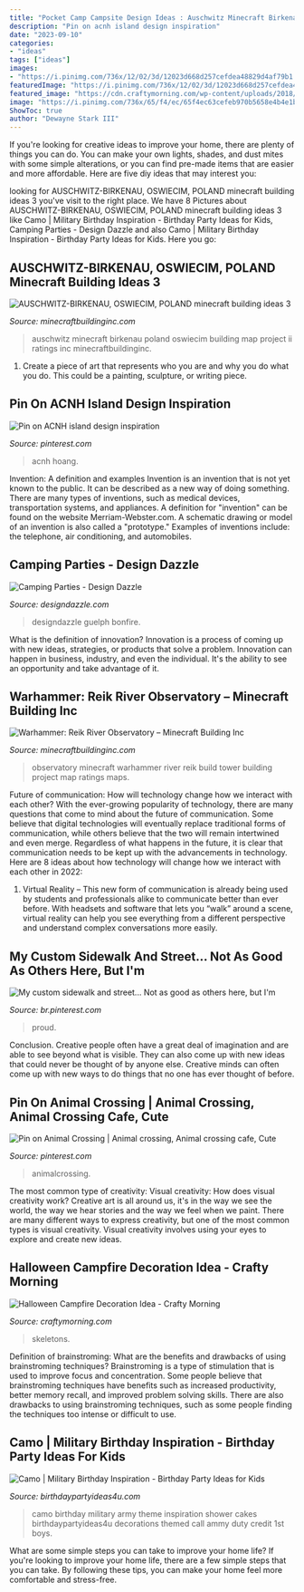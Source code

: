 ```yaml
---
title: "Pocket Camp Campsite Design Ideas : Auschwitz Minecraft Birkenau Poland Oswiecim Building Map Project Ii Ratings Inc Minecraftbuildinginc"
description: "Pin on acnh island design inspiration"
date: "2023-09-10"
categories:
- "ideas"
tags: ["ideas"]
images:
- "https://i.pinimg.com/736x/12/02/3d/12023d668d257cefdea48829d4af79b1.jpg"
featuredImage: "https://i.pinimg.com/736x/12/02/3d/12023d668d257cefdea48829d4af79b1.jpg"
featured_image: "https://cdn.craftymorning.com/wp-content/uploads/2018/07/halloween-campfire.jpg"
image: "https://i.pinimg.com/736x/65/f4/ec/65f4ec63cefeb970b5658e4b4e1be574.jpg"
ShowToc: true
author: "Dewayne Stark III"
---
```



If you're looking for creative ideas to improve your home, there are plenty of things you can do. You can make your own lights, shades, and dust mites with some simple alterations, or you can find pre-made items that are easier and more affordable. Here are five diy ideas that may interest you: 

	

		
looking for AUSCHWITZ-BIRKENAU, OSWIECIM, POLAND minecraft building ideas 3 you've visit to the right place. We have 8 Pictures about AUSCHWITZ-BIRKENAU, OSWIECIM, POLAND minecraft building ideas 3 like Camo | Military Birthday Inspiration - Birthday Party Ideas for Kids, Camping Parties - Design Dazzle and also Camo | Military Birthday Inspiration - Birthday Party Ideas for Kids. Here you go:
		
    
## AUSCHWITZ-BIRKENAU, OSWIECIM, POLAND Minecraft Building Ideas 3

<img loading=lazy src="https://minecraftbuildinginc.com/wp-content/uploads/2013/09/AUSCHWITZ-BIRKENAU-OSWIECIM-POLAND-minecraft-building-ideas-3.jpg" onerror="this.onerror=null;this.src='https://tse1.mm.bing.net/th?id=OIP.5Yo2n7h1u7ObhayQ3LCnpQHaEL&amp;pid=15.1';" alt="AUSCHWITZ-BIRKENAU, OSWIECIM, POLAND minecraft building ideas 3">

_Source: minecraftbuildinginc.com_

>auschwitz minecraft birkenau poland oswiecim building map project ii ratings inc minecraftbuildinginc. 

	

1. Create a piece of art that represents who you are and why you do what you do. This could be a painting, sculpture, or writing piece. 

    
## Pin On ACNH Island Design Inspiration

<img loading=lazy src="https://i.pinimg.com/736x/3b/b5/45/3bb54512c71e3e40a21921039fad0668.jpg" onerror="this.onerror=null;this.src='https://tse2.mm.bing.net/th?id=OIP.RdwYZh_89z704USKo8nfKQHaEK&amp;pid=15.1';" alt="Pin on ACNH island design inspiration">

_Source: pinterest.com_

>acnh hoang. 

	

Invention: A definition and examples
Invention is an invention that is not yet known to the public. It can be described as a new way of doing something. There are many types of inventions, such as medical devices, transportation systems, and appliances. 
A definition for "invention" can be found on the website Merriam-Webster.com. A schematic drawing or model of an invention is also called a "prototype." 
Examples of inventions include: the telephone, air conditioning, and automobiles.

    
## Camping Parties - Design Dazzle

<img loading=lazy src="https://www.designdazzle.com/wp-content/uploads/2015/08/cool-camping-party-ideas.jpg" onerror="this.onerror=null;this.src='https://tse3.mm.bing.net/th?id=OIP.To6NMUD-13nXL6aXJogsHwHaMl&amp;pid=15.1';" alt="Camping Parties - Design Dazzle">

_Source: designdazzle.com_

>designdazzle guelph bonfire. 

	

What is the definition of innovation?
Innovation is a process of coming up with new ideas, strategies, or products that solve a problem. Innovation can happen in business, industry, and even the individual. It's the ability to see an opportunity and take advantage of it.

    
## Warhammer: Reik River Observatory – Minecraft Building Inc

<img loading=lazy src="https://minecraftbuildinginc.com/wp-content/uploads/2013/08/Warhammer-Reik-River-Observatory-minecraft-build-ideas-5.jpg" onerror="this.onerror=null;this.src='https://tse4.mm.bing.net/th?id=OIP.n7aS5s7I0hMg9pSm12cvYAHaEK&amp;pid=15.1';" alt="Warhammer: Reik River Observatory – Minecraft Building Inc">

_Source: minecraftbuildinginc.com_

>observatory minecraft warhammer river reik build tower building project map ratings maps. 

	

Future of communication: How will technology change how we interact with each other?
With the ever-growing popularity of technology, there are many questions that come to mind about the future of communication. Some believe that digital technologies will eventually replace traditional forms of communication, while others believe that the two will remain intertwined and even merge. Regardless of what happens in the future, it is clear that communication needs to be kept up with the advancements in technology. Here are 8 ideas about how technology will change how we interact with each other in 2022: 
1. Virtual Reality – This new form of communication is already being used by students and professionals alike to communicate better than ever before. With headsets and software that lets you “walk” around a scene, virtual reality can help you see everything from a different perspective and understand complex conversations more easily. 


    
## My Custom Sidewalk And Street... Not As Good As Others Here, But I&#039;m

<img loading=lazy src="https://i.pinimg.com/736x/65/f4/ec/65f4ec63cefeb970b5658e4b4e1be574.jpg" onerror="this.onerror=null;this.src='https://tse4.mm.bing.net/th?id=OIP.Dg7J56PAdb1a1Y6tQlv7OgHaEK&amp;pid=15.1';" alt="My custom sidewalk and street... Not as good as others here, but I&#039;m">

_Source: br.pinterest.com_

>proud. 

	

Conclusion.
Creative people often have a great deal of imagination and are able to see beyond what is visible. They can also come up with new ideas that could never be thought of by anyone else. Creative minds can often come up with new ways to do things that no one has ever thought of before.

    
## Pin On Animal Crossing | Animal Crossing, Animal Crossing Cafe, Cute

<img loading=lazy src="https://i.pinimg.com/736x/12/02/3d/12023d668d257cefdea48829d4af79b1.jpg" onerror="this.onerror=null;this.src='https://tse1.mm.bing.net/th?id=OIP.6HbmmR7iggCSL2feurakMgHaEK&amp;pid=15.1';" alt="Pin on Animal Crossing | Animal crossing, Animal crossing cafe, Cute">

_Source: pinterest.com_

>animalcrossing. 

	

The most common type of creativity: Visual creativity: How does visual creativity work?
Creative art is all around us, it's in the way we see the world, the way we hear stories and the way we feel when we paint. There are many different ways to express creativity, but one of the most common types is visual creativity. Visual creativity involves using your eyes to explore and create new ideas.

    
## Halloween Campfire Decoration Idea - Crafty Morning

<img loading=lazy src="https://cdn.craftymorning.com/wp-content/uploads/2018/07/halloween-campfire.jpg" onerror="this.onerror=null;this.src='https://tse2.mm.bing.net/th?id=OIP.LvYfgbjtJwWUxs_YSH8GcQHaJ4&amp;pid=15.1';" alt="Halloween Campfire Decoration Idea - Crafty Morning">

_Source: craftymorning.com_

>skeletons. 

	

Definition of brainstroming: What are the benefits and drawbacks of using brainstroming techniques?
Brainstroming is a type of stimulation that is used to improve focus and concentration. Some people believe that brainstroming techniques have benefits such as increased productivity, better memory recall, and improved problem solving skills. There are also drawbacks to using brainstroming techniques, such as some people finding the techniques too intense or difficult to use.

    
## Camo | Military Birthday Inspiration - Birthday Party Ideas For Kids

<img loading=lazy src="https://birthdaypartyideas4u.com/wp-content/uploads/2018/05/camo-military-party-ideas.jpg" onerror="this.onerror=null;this.src='https://tse3.mm.bing.net/th?id=OIP.3-Ri4vt0kGuKk3nrI18KKwHaLZ&amp;pid=15.1';" alt="Camo | Military Birthday Inspiration - Birthday Party Ideas for Kids">

_Source: birthdaypartyideas4u.com_

>camo birthday military army theme inspiration shower cakes birthdaypartyideas4u decorations themed call ammy duty credit 1st boys. 

	

What are some simple steps you can take to improve your home life?
If you're looking to improve your home life, there are a few simple steps that you can take. By following these tips, you can make your home feel more comfortable and stress-free.


